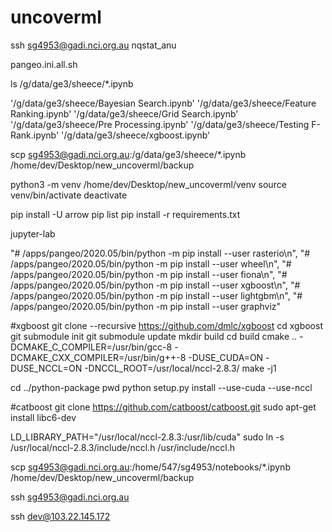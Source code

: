 # uncoverml


ssh sg4953@gadi.nci.org.au
nqstat_anu

pangeo.ini.all.sh

ls /g/data/ge3/sheece/*.ipynb 

'/g/data/ge3/sheece/Bayesian Search.ipynb'
'/g/data/ge3/sheece/Feature Ranking.ipynb'
'/g/data/ge3/sheece/Grid Search.ipynb'
'/g/data/ge3/sheece/Pre Processing.ipynb'
'/g/data/ge3/sheece/Testing F-Rank.ipynb'
'/g/data/ge3/sheece/xgboost.ipynb'

scp sg4953@gadi.nci.org.au:/g/data/ge3/sheece/*.ipynb /home/dev/Desktop/new_uncoverml/backup

python3 -m venv /home/dev/Desktop/new_uncoverml/venv
source venv/bin/activate
deactivate

pip install -U arrow
pip list
pip install -r requirements.txt

jupyter-lab



"# /apps/pangeo/2020.05/bin/python -m pip install --user rasterio\n",
"# /apps/pangeo/2020.05/bin/python -m pip install --user wheel\n",
"# /apps/pangeo/2020.05/bin/python -m pip install --user fiona\n",
"# /apps/pangeo/2020.05/bin/python -m pip install --user xgboost\n",
"# /apps/pangeo/2020.05/bin/python -m pip install --user lightgbm\n",
"# /apps/pangeo/2020.05/bin/python -m pip install --user graphviz"



#xgboost
git clone --recursive https://github.com/dmlc/xgboost
cd xgboost
git submodule init
git submodule update
mkdir build
cd build
cmake .. -DCMAKE_C_COMPILER=/usr/bin/gcc-8 -DCMAKE_CXX_COMPILER=/usr/bin/g++-8 -DUSE_CUDA=ON -DUSE_NCCL=ON  -DNCCL_ROOT=/usr/local/nccl-2.8.3/
make -j1

cd ../python-package
pwd
python setup.py install --use-cuda --use-nccl


#catboost
git clone https://github.com/catboost/catboost.git
sudo apt-get install libc6-dev






LD_LIBRARY_PATH="/usr/local/nccl-2.8.3:/usr/lib/cuda"
sudo ln -s /usr/local/nccl-2.8.3/include/nccl.h /usr/include/nccl.h


scp sg4953@gadi.nci.org.au:/home/547/sg4953/notebooks/*.ipynb /home/dev/Desktop/new_uncoverml/backup

ssh sg4953@gadi.nci.org.au

ssh dev@103.22.145.172